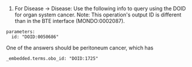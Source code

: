 1. For Disease -> Disease: Use the following info to query using the DOID for organ system cancer. 
Note: This operation's output ID is different than in the BTE interface (MONDO:0002087). 
```
parameters:
  id: "DOID:0050686"
```
One of the answers should be peritoneum cancer, which has
```
_embedded.terms.obo_id: "DOID:1725"
```